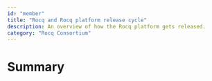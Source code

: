 ```yaml
---
id: "member"
title: "Rocq and Rocq platform release cycle"
description: An overview of how the Rocq platform gets released.
category: "Rocq Consortium"
---
```



# Summary
